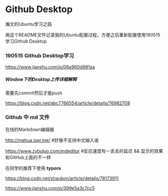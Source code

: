 # Github Desktop

瀚文的Ubuntu学习之路

用这个README文件记录我的Ubuntu配置过程，方便之后重新配置使用190515 学习Github Desktop

### 190515 Github Desktop学习

https://www.jianshu.com/p/06a960d991aa

##### Window下的Desktop上传详细解释

需要先commit然后才能push

<https://blog.csdn.net/abc7766554/article/details/76982708>

### Github 中 md 文件

在线的Markdown编辑器

http://mahua.jser.me/ #好像不支持中文输入诶

https://www.zybuluo.com/mdeditor #反应速度有一丢丢的延迟 && 显示的效果和GitHub上面的不一样

在同学的推荐下使用  **typora**

https://blog.csdn.net/shaukon/article/details/78173911

https://www.jianshu.com/p/399e5a3c7cc5
